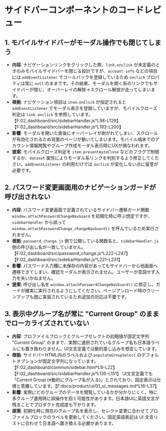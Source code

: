 # サイドバーコンポーネントのコードレビュー

## 1. モバイルサイドバーがモーダル操作でも閉じてしまう
- **内容**: ナビゲーションリンクをクリックした際、`link.onclick` が未定義のときのみモバイルサイドバーを閉じる設計ですが、`account-info` などの項目には `addEventListener` でコールバックを登録しているため `onclick` プロパティは常に `null` のままです。その結果、モーダルを開く系のリンクでもサイドバーが閉じ、オーバーレイの解除→スクロール解放が走ってしまいます。
- **根拠**: ナビゲーション項目は `item.onClick` が指定されると `addEventListener` でモーダル表示を登録していますが、モバイルクローズ判定は `link.onclick` を参照しています。【F:02_dashboard/src/sidebarHandler.js†L98-L129】【F:02_dashboard/src/sidebarHandler.js†L193-L200】
- **影響**: モーダルを開いた直後にオーバーレイが剥がれてしまい、スクロールが有効化されるため背面のページが動いてしまいます。モバイル端末でのアカウント情報閲覧やグループ作成モーダル表示時にUXが損なわれます。
- **提案**: モバイルクローズ判定を `item.preventAutoClose` などのフラグで制御するか、`dataset` 属性によりモーダル系リンクを判別するよう修正してください。`addEventListener` の利用だけでは `onclick` が変化しない点に留意が必要です。

## 2. パスワード変更画面用のナビゲーションガードが呼び出されない
- **内容**: パスワード変更画面で定義されているサイドバー遷移ガード関数 `window.attachPasswordChangeNavGuard` を初期化時に呼ぶ想定ですが、`sidebarHandler` から誤って `window.attachPasswordChange_changeNavGuard()` を呼んでいるため実行されません。
- **根拠**: `password_change.js` 側で公開している関数名と、`sidebarHandler.js` 側の呼び出し名が一致していません。【F:02_dashboard/src/password_change.js†L222-L247】【F:02_dashboard/src/sidebarHandler.js†L221-L231】
- **影響**: パスワード入力欄に未保存の内容があってもサイドバーから他画面へ遷移できてしまい、確認モーダルが表示されません。ユーザーが意図せず入力を失いかねません。
- **提案**: 呼び出し名を `window.attachPasswordChangeNavGuard()` に修正し、ガードが確実に実行されるようにしてください。ページアンロード時のクリーンアップも既に実装されているため追加の対応は不要です。

## 3. 表示中グループ名が常に "Current Group" のままでローカライズされていない
- **内容**: プロファイルブロックとグループセレクトの初期値が固定文字列 "Current Group" のままで、実際に選択されているグループ名も日本語ラベルにも置き換わりません。UI文言定義では動的差し込みを想定しています。
- **根拠**: サイドバーHTML内のラベルおよび `populateGroupSelect` のデフォルトオプションが固定文字列になっています。【F:02_dashboard/common/sidebar.html†L9-L22】【F:02_dashboard/src/sidebarHandler.js†L135-L151】 UI文言定義でも「Current Group (※動的にグループ名が入る)」とされており、固定表示は仕様と乖離しています。【F:docs/product/ui/01_ui_messages.md†L18-L37】
- **影響**: 実際にどのグループのデータを閲覧しているかが分かりにくく、特に多グループ運用時に誤操作を招く可能性があります。日本語UIに英語文言が残ることでプロダクト完成度も下がります。
- **提案**: 初期化時に現在のグループ名を表示し、セレクト変更に合わせてプロファイルブロックのラベルを更新してください。固定英語表記は UI 文言リストに合わせて日本語へ置き換える必要があります。

